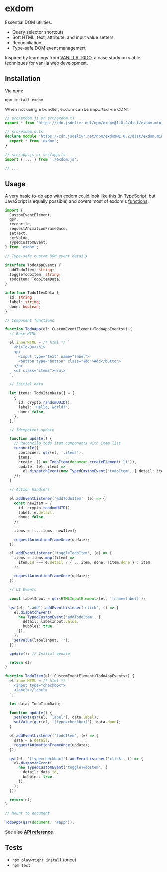 # exdom

Essential DOM utilities.

- Query selector shortcuts
- Soft HTML, text, attribute, and input value setters
- Reconciliation
- Type-safe DOM event management

Inspired by learnings from
[VANILLA TODO](https://github.com/morris/vanilla-todo), a case study on viable
techniques for vanilla web development.

## Installation

Via npm:

```sh
npm install exdom
```

When not using a bundler, exdom can be imported via CDN:

```ts
// src/exdom.js or src/exdom.ts
export * from 'https://cdn.jsdelivr.net/npm/exdom@1.0.2/dist/exdom.min.js';

// src/exdom.d.ts
declare module 'https://cdn.jsdelivr.net/npm/exdom@1.0.2/dist/exdom.min.js' {
  export * from 'exdom';
}

// src/app.js or src/app.ts
import { ... } from './exdom.js';

// ...
```

## Usage

A very basic to-do app with exdom could look like this (in TypeScript, but
JavaScript is equally possible) and covers most of exdom's
[functions](https://morris.github.io/exdom):

```ts
import {
  CustomEventElement,
  qsr,
  reconcile,
  requestAnimationFrameOnce,
  setText,
  setValue,
  TypedCustomEvent,
} from 'exdom';

// Type-safe custom DOM event details

interface TodoAppEvents {
  addTodoItem: string;
  toggleTodoItem: string;
  todoItem: TodoItemData;
}

interface TodoItemData {
  id: string;
  label: string;
  done: boolean;
}

// Component functions

function TodoApp(el: CustomEventElement<TodoAppEvents>) {
  // Base HTML

  el.innerHTML = /* html */ `
    <h1>To-Do</h1>
    <p>
      <input type="text" name="label">
      <button type="button" class="add">Add</button>
    </p>
    <ul class="items"></ul>
  `;

  // Initial data

  let items: TodoItemData[] = [
    {
      id: crypto.randomUUID(),
      label: 'Hello, world!',
      done: false,
    },
  ];

  // Idempotent update

  function update() {
    // Reconcile todo item components with item list
    reconcile({
      container: qsr(el, '.items'),
      items,
      create: () => TodoItem(document.createElement('li')),
      update: (el, item) =>
        el.dispatchEvent(new TypedCustomEvent('todoItem', { detail: item })),
    });
  }

  // Action handlers

  el.addEventListener('addTodoItem', (e) => {
    const newItem = {
      id: crypto.randomUUID(),
      label: e.detail,
      done: false,
    };

    items = [...items, newItem];

    requestAnimationFrameOnce(update);
  });

  el.addEventListener('toggleTodoItem', (e) => {
    items = items.map((item) =>
      item.id === e.detail ? { ...item, done: !item.done } : item,
    );

    requestAnimationFrameOnce(update);
  });

  // UI Events

  const labelInput = qsr<HTMLInputElement>(el, '[name=label]');

  qsr(el, '.add').addEventListener('click', () => {
    el.dispatchEvent(
      new TypedCustomEvent('addTodoItem', {
        detail: labelInput.value,
        bubbles: true,
      }),
    );
    setValue(labelInput, '');
  });

  update(); // Initial update

  return el;
}

function TodoItem(el: CustomEventElement<TodoAppEvents>) {
  el.innerHTML = /* html */ `
    <input type="checkbox">
    <label></label>
  `;

  let data: TodoItemData;

  function update() {
    setText(qsr(el, 'label'), data.label);
    setValue(qsr(el, '[type=checkbox]'), data.done);
  }

  el.addEventListener('todoItem', (e) => {
    data = e.detail;
    requestAnimationFrameOnce(update);
  });

  qsr(el, '[type=checkbox]').addEventListener('click', () => {
    el.dispatchEvent(
      new TypedCustomEvent('toggleTodoItem', {
        detail: data.id,
        bubbles: true,
      }),
    );
  });

  return el;
}

// Mount to document

TodoApp(qsr(document, '#app'));
```

See also **[API reference](https://morris.github.io/exdom)**

## Tests

- `npx playwright install` (once)
- `npm test`
